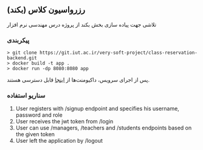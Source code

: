 ## رزرواسیون کلاس (بکند)
تلاشی جهت پیاده سازی بخش بکند از پروژه درس مهندسی نرم افزار

### پیکربندی
```shell
> git clone https://git.iut.ac.ir/very-soft-project/class-reservation-backend.git
> docker build -t app .
> docker run -dp 8080:8080 app
```

پس از اجرای سرویس، داکیومنت‌ها از [اینجا](http://localhost:8080/swagger-ui/index.html) قابل دسترسی هستند.

### سناریو استفاده
1. User registers with /signup endpoint and specifies his username, password and role
2. User receives the jwt token from /login
3. User can use /managers, /teachers and /students endpoints based on the given token
4. User left the application by /logout